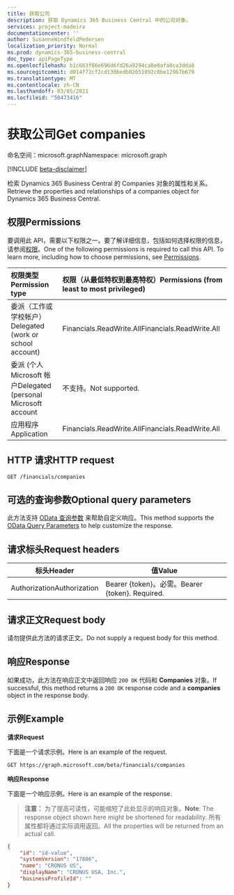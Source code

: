 ```yaml
---
title: 获取公司
description: 获取 Dynamics 365 Business Central 中的公司对象。
services: project-madeira
documentationcenter: ''
author: SusanneWindfeldPedersen
localization_priority: Normal
ms.prod: dynamics-365-business-central
doc_type: apiPageType
ms.openlocfilehash: b1c663f86e696d6fd26a9294ca8e0afa0ca3dda8
ms.sourcegitcommit: d014f72cf2cd130bedb02651092c0be12967b679
ms.translationtype: MT
ms.contentlocale: zh-CN
ms.lasthandoff: 03/05/2021
ms.locfileid: "50473416"
---
```

# <a name="get-companies"></a><span data-ttu-id="ba56b-103">获取公司</span><span class="sxs-lookup"><span data-stu-id="ba56b-103">Get companies</span></span>

<span data-ttu-id="ba56b-104">命名空间：microsoft.graph</span><span class="sxs-lookup"><span data-stu-id="ba56b-104">Namespace: microsoft.graph</span></span>

[!INCLUDE [beta-disclaimer](../../includes/beta-disclaimer.md)]

<span data-ttu-id="ba56b-105">检索 Dynamics 365 Business Central 的 Companies 对象的属性和关系。</span><span class="sxs-lookup"><span data-stu-id="ba56b-105">Retrieve the properties and relationships of a companies object for Dynamics 365 Business Central.</span></span>

## <a name="permissions"></a><span data-ttu-id="ba56b-106">权限</span><span class="sxs-lookup"><span data-stu-id="ba56b-106">Permissions</span></span>
<span data-ttu-id="ba56b-p101">要调用此 API，需要以下权限之一。要了解详细信息，包括如何选择权限的信息，请参阅[权限](/graph/permissions-reference)。</span><span class="sxs-lookup"><span data-stu-id="ba56b-p101">One of the following permissions is required to call this API. To learn more, including how to choose permissions, see [Permissions](/graph/permissions-reference).</span></span>

|<span data-ttu-id="ba56b-109">权限类型</span><span class="sxs-lookup"><span data-stu-id="ba56b-109">Permission type</span></span> |<span data-ttu-id="ba56b-110">权限（从最低特权到最高特权）</span><span class="sxs-lookup"><span data-stu-id="ba56b-110">Permissions (from least to most privileged)</span></span>|
|:---------------|:------------------------------------------|
|<span data-ttu-id="ba56b-111">委派（工作或学校帐户）</span><span class="sxs-lookup"><span data-stu-id="ba56b-111">Delegated (work or school account)</span></span>|<span data-ttu-id="ba56b-112">Financials.ReadWrite.All</span><span class="sxs-lookup"><span data-stu-id="ba56b-112">Financials.ReadWrite.All</span></span> |
|<span data-ttu-id="ba56b-113">委派 (个人 Microsoft 帐户</span><span class="sxs-lookup"><span data-stu-id="ba56b-113">Delegated (personal Microsoft account</span></span>|<span data-ttu-id="ba56b-114">不支持。</span><span class="sxs-lookup"><span data-stu-id="ba56b-114">Not supported.</span></span>|
|<span data-ttu-id="ba56b-115">应用程序</span><span class="sxs-lookup"><span data-stu-id="ba56b-115">Application</span></span>|<span data-ttu-id="ba56b-116">Financials.ReadWrite.All</span><span class="sxs-lookup"><span data-stu-id="ba56b-116">Financials.ReadWrite.All</span></span>|

## <a name="http-request"></a><span data-ttu-id="ba56b-117">HTTP 请求</span><span class="sxs-lookup"><span data-stu-id="ba56b-117">HTTP request</span></span>
```http
GET /financials/companies
```
## <a name="optional-query-parameters"></a><span data-ttu-id="ba56b-118">可选的查询参数</span><span class="sxs-lookup"><span data-stu-id="ba56b-118">Optional query parameters</span></span>
<span data-ttu-id="ba56b-119">此方法支持 [OData 查询参数](/graph/query-parameters) 来帮助自定义响应。</span><span class="sxs-lookup"><span data-stu-id="ba56b-119">This method supports the [OData Query Parameters](/graph/query-parameters) to help customize the response.</span></span>

## <a name="request-headers"></a><span data-ttu-id="ba56b-120">请求标头</span><span class="sxs-lookup"><span data-stu-id="ba56b-120">Request headers</span></span>
|<span data-ttu-id="ba56b-121">标头</span><span class="sxs-lookup"><span data-stu-id="ba56b-121">Header</span></span>|<span data-ttu-id="ba56b-122">值</span><span class="sxs-lookup"><span data-stu-id="ba56b-122">Value</span></span>|
|------|-----|
|<span data-ttu-id="ba56b-123">Authorization</span><span class="sxs-lookup"><span data-stu-id="ba56b-123">Authorization</span></span>  |<span data-ttu-id="ba56b-p102">Bearer {token}。必需。</span><span class="sxs-lookup"><span data-stu-id="ba56b-p102">Bearer {token}. Required.</span></span> |

## <a name="request-body"></a><span data-ttu-id="ba56b-126">请求正文</span><span class="sxs-lookup"><span data-stu-id="ba56b-126">Request body</span></span>
<span data-ttu-id="ba56b-127">请勿提供此方法的请求正文。</span><span class="sxs-lookup"><span data-stu-id="ba56b-127">Do not supply a request body for this method.</span></span>

## <a name="response"></a><span data-ttu-id="ba56b-128">响应</span><span class="sxs-lookup"><span data-stu-id="ba56b-128">Response</span></span>
<span data-ttu-id="ba56b-129">如果成功，此方法在响应正文中返回响应 `200 OK` 代码和 **Companies** 对象。</span><span class="sxs-lookup"><span data-stu-id="ba56b-129">If successful, this method returns a `200 OK` response code and a **companies** object in the response body.</span></span>

## <a name="example"></a><span data-ttu-id="ba56b-130">示例</span><span class="sxs-lookup"><span data-stu-id="ba56b-130">Example</span></span>

<span data-ttu-id="ba56b-131">**请求**</span><span class="sxs-lookup"><span data-stu-id="ba56b-131">**Request**</span></span>

<span data-ttu-id="ba56b-132">下面是一个请求示例。</span><span class="sxs-lookup"><span data-stu-id="ba56b-132">Here is an example of the request.</span></span>
```http
GET https://graph.microsoft.com/beta/financials/companies
```

<span data-ttu-id="ba56b-133">**响应**</span><span class="sxs-lookup"><span data-stu-id="ba56b-133">**Response**</span></span>

<span data-ttu-id="ba56b-134">下面是一个响应示例。</span><span class="sxs-lookup"><span data-stu-id="ba56b-134">Here is an example of the response.</span></span> 

> <span data-ttu-id="ba56b-135">**注意：** 为了提高可读性，可能缩短了此处显示的响应对象。</span><span class="sxs-lookup"><span data-stu-id="ba56b-135">**Note**: The response object shown here might be shortened for readability.</span></span> <span data-ttu-id="ba56b-136">所有属性都将通过实际调用返回。</span><span class="sxs-lookup"><span data-stu-id="ba56b-136">All the properties will be returned from an actual call.</span></span>

```json
{
    "id": "id-value",
    "systemVersion": "17806",
    "name": "CRONUS US",
    "displayName": "CRONUS USA, Inc.",
    "businessProfileId": ""
}
```


